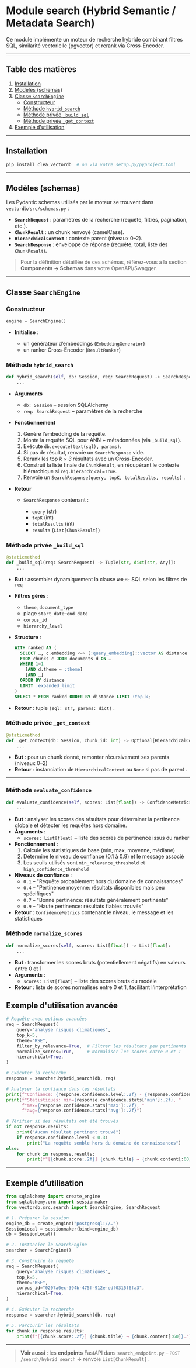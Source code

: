 # Module **search** (Hybrid Semantic / Metadata Search)

Ce module implémente un moteur de recherche hybride combinant filtres SQL, similarité vectorielle (pgvector) et rerank via Cross-Encoder.

---

## Table des matières

1. [Installation](#installation)
2. [Modèles (schemas)](#modeles-schemas)
3. [Classe `SearchEngine`](#classe-searchengine)
   * [Constructeur](#constructeur)
   * [Méthode `hybrid_search`](#methode-hybrid_search) 
   * [Méthode privée `_build_sql`](#methode-privee-_build_sql)
   * [Méthode privée `_get_context`](#methode-privee-_get_context) 
4. [Exemple d'utilisation](#exemple-dutilisation)

---

## Installation

```bash
pip install clea_vectordb  # ou via votre setup.py/pyproject.toml
```

---

## Modèles (schemas)

Les Pydantic schemas utilisés par le moteur se trouvent dans `vectordb/src/schemas.py` :

* **`SearchRequest`** : paramètres de la recherche (requête, filtres, pagination, etc.).
* **`ChunkResult`** : un chunk renvoyé (camelCase).
* **`HierarchicalContext`** : contexte parent (niveaux 0–2).
* **`SearchResponse`** : enveloppe de réponse (requête, total, liste des `ChunkResult`).

> Pour la définition détaillée de ces schémas, référez-vous à la section **Components → Schemas** dans votre OpenAPI/Swagger.

---

## Classe `SearchEngine`&#x20;

### Constructeur

```python
engine = SearchEngine()
```

* **Initialise** :

  * un générateur d’embeddings (`EmbeddingGenerator`)
  * un ranker Cross-Encoder (`ResultRanker`)

<a id="methode-hybrid_search"></a>

### Méthode `hybrid_search`

```python
def hybrid_search(self, db: Session, req: SearchRequest) -> SearchResponse:
    ...
```

* **Arguments**

  * `db: Session` – session SQLAlchemy
  * `req: SearchRequest` – paramètres de la recherche

* **Fonctionnement**

  1. Génère l’embedding de la requête.
  2. Monte la requête SQL pour ANN + métadonnées (via `_build_sql`).
  3. Exécute `db.execute(text(sql), params)`.
  4. Si pas de résultat, renvoie un `SearchResponse` vide.
  5. Rerank les top *k × 3* résultats avec un Cross-Encoder.
  6. Construit la liste finale de `ChunkResult`, en récupérant le contexte hiérarchique si `req.hierarchical=True`.
  7. Renvoie un `SearchResponse(query, topK, totalResults, results)` .

* **Retour**

  * `SearchResponse` contenant :

    * `query` (str)
    * `topK` (int)
    * `totalResults` (int)
    * `results` (`List[ChunkResult]`)

<a id="methode-privee-_build_sql"></a>

### Méthode privée `_build_sql`

```python
@staticmethod
def _build_sql(req: SearchRequest) -> Tuple[str, dict[str, Any]]:
    ...
```

* **But** : assembler dynamiquement la clause `WHERE` SQL selon les filtres de `req`
* **Filtres gérés** :

  * `theme`, `document_type`
  * plage `start_date`–`end_date`
  * `corpus_id`
  * `hierarchy_level`
* **Structure** :

  ```sql
  WITH ranked AS (
    SELECT …, c.embedding <=> (:query_embedding)::vector AS distance
    FROM chunks c JOIN documents d ON …
    WHERE 1=1
      [AND d.theme = :theme]
      [AND …]
    ORDER BY distance
    LIMIT :expanded_limit
  )
  SELECT * FROM ranked ORDER BY distance LIMIT :top_k;
  ```
* **Retour** : tuple `(sql: str, params: dict)` .

<a id="methode-privee-_get_context"></a>

### Méthode privée `_get_context`

```python
@staticmethod
def _get_context(db: Session, chunk_id: int) -> Optional[HierarchicalContext]:
    ...
```

* **But** : pour un chunk donné, remonter récursivement ses parents (niveaux 0–2)
* **Retour** : instanciation de `HierarchicalContext` ou `None` si pas de parent .

---
### Méthode `evaluate_confidence`

```python
def evaluate_confidence(self, scores: List[float]) -> ConfidenceMetrics:
    ...
```

* **But** : analyser les scores des résultats pour déterminer la pertinence globale et détecter les requêtes hors domaine.
* **Arguments** : 
  * `scores: List[float]` – liste des scores de pertinence issus du ranker
* **Fonctionnement** :
  1. Calcule les statistiques de base (min, max, moyenne, médiane)
  2. Détermine le niveau de confiance (0.1 à 0.9) et le message associé
  3. Les seuils utilisés sont `min_relevance_threshold` et `high_confidence_threshold`
* **Niveaux de confiance** :
  * `0.1` – "Requête probablement hors du domaine de connaissances"
  * `0.4` – "Pertinence moyenne: résultats disponibles mais peu spécifiques"
  * `0.7` – "Bonne pertinence: résultats généralement pertinents"
  * `0.9` – "Haute pertinence: résultats fiables trouvés"
* **Retour** : `ConfidenceMetrics` contenant le niveau, le message et les statistiques

### Méthode `normalize_scores`

```python
def normalize_scores(self, scores: List[float]) -> List[float]:
    ...
```

* **But** : transformer les scores bruts (potentiellement négatifs) en valeurs entre 0 et 1
* **Arguments** : 
  * `scores: List[float]` – liste des scores bruts du modèle
* **Retour** : liste de scores normalisés entre 0 et 1, facilitant l'interprétation

## Exemple d'utilisation avancée

```python
# Requête avec options avancées
req = SearchRequest(
    query="analyse risques climatiques",
    top_k=5,
    theme="RSE",
    filter_by_relevance=True,  # Filtrer les résultats peu pertinents
    normalize_scores=True,     # Normaliser les scores entre 0 et 1
    hierarchical=True,
)

# Exécuter la recherche
response = searcher.hybrid_search(db, req)

# Analyser la confiance dans les résultats
print(f"Confiance: {response.confidence.level:.2f} - {response.confidence.message}")
print(f"Statistiques: min={response.confidence.stats['min']:.2f}, "
      f"max={response.confidence.stats['max']:.2f}, "
      f"avg={response.confidence.stats['avg']:.2f}")

# Vérifier si des résultats ont été trouvés
if not response.results:
    print("Aucun résultat pertinent trouvé")
    if response.confidence.level < 0.3:
        print("La requête semble hors du domaine de connaissances")
else:
    for chunk in response.results:
        print(f"[{chunk.score:.2f}] {chunk.title} → {chunk.content[:60]}…")
```

---

## Exemple d’utilisation

```python
from sqlalchemy import create_engine
from sqlalchemy.orm import sessionmaker
from vectordb.src.search import SearchEngine, SearchRequest

# 1. Préparer la session
engine_db = create_engine("postgresql://…")
SessionLocal = sessionmaker(bind=engine_db)
db = SessionLocal()

# 2. Instancier le SearchEngine
searcher = SearchEngine()

# 3. Construire la requête
req = SearchRequest(
    query="analyse risques climatiques",
    top_k=5,
    theme="RSE",
    corpus_id="0207a0ec-394b-475f-912e-edf0315f6fa3",
    hierarchical=True,
)

# 4. Exécuter la recherche
response = searcher.hybrid_search(db, req)

# 5. Parcourir les résultats
for chunk in response.results:
    print(f"[{chunk.score:.2f}] {chunk.title} → {chunk.content[:60]}…")
```

---

> **Voir aussi** : les **endpoints** FastAPI dans `search_endpoint.py`
> – `POST /search/hybrid_search` → renvoie `List[ChunkResult]` .
